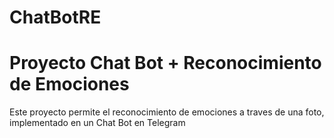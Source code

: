 # ChatBotRE
# Proyecto Chat Bot + Reconocimiento de Emociones
Este proyecto permite el reconocimiento de emociones a traves de una foto, implementado en un Chat Bot en Telegram 
